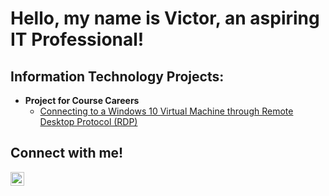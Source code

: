 <h1>Hello, my name is Victor, an aspiring IT Professional!</h1>

<h2>Information Technology Projects:</h2>

- <b>Project for Course Careers</b>
  - [Connecting to a Windows 10 Virtual Machine through Remote Desktop Protocol (RDP)](https://github.com/Vic-F-Tech/GitHub-Project-for-Course-Careers)

<h2>Connect with me!</h2>

[<img align="left" alt="Josh | LinkedIn" width="22px" src="https://cdn.jsdelivr.net/npm/simple-icons@v3/icons/linkedin.svg" />][linkedin]

[linkedin]: https://www.linkedin.com/in/victor-fix-7b5085345/
